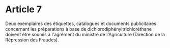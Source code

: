 # Article 7

Deux exemplaires des étiquettes, catalogues et documents publicitaires concernant les préparations à base de dichlorodiphényltrichloréthane doivent être soumis à l'agrément du ministre de l'Agriculture (Direction de la Répression des Fraudes).
